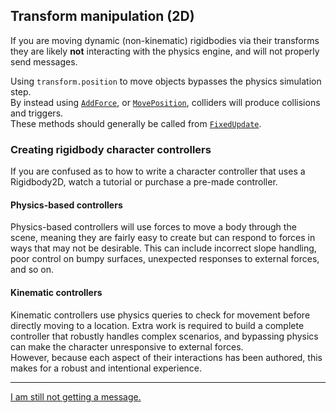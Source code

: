 ## Transform manipulation (2D)
If you are moving dynamic (non-kinematic) rigidbodies via their transforms they are likely **not** interacting with the physics engine, and will not properly send messages.  

Using `transform.position` to move objects bypasses the physics simulation step.  
By instead using [`AddForce`](https://docs.unity3d.com/ScriptReference/Rigidbody2D.AddForce.html), or [`MovePosition`](https://docs.unity3d.com/ScriptReference/Rigidbody2D.MovePosition.html), colliders will produce collisions and triggers.  
These methods should generally be called from [`FixedUpdate`](https://docs.unity3d.com/ScriptReference/MonoBehaviour.FixedUpdate.html).  

### Creating rigidbody character controllers
If you are confused as to how to write a character controller that uses a Rigidbody2D, watch a tutorial or purchase a pre-made controller.

#### Physics-based controllers
Physics-based controllers will use forces to move a body through the scene, meaning they are fairly easy to create but can respond to forces in ways that may not be desirable. This can include incorrect slope handling, poor control on bumpy surfaces, unexpected responses to external forces, and so on.
#### Kinematic controllers
Kinematic controllers use physics queries to check for movement before directly moving to a location. Extra work is required to build a complete controller that robustly handles complex scenarios, and bypassing physics can make the character unresponsive to external forces.  
However, because each aspect of their interactions has been authored, this makes for a robust and intentional experience.


---  

[I am still not getting a message.](7%202D%20Continuous%20Detection.md)